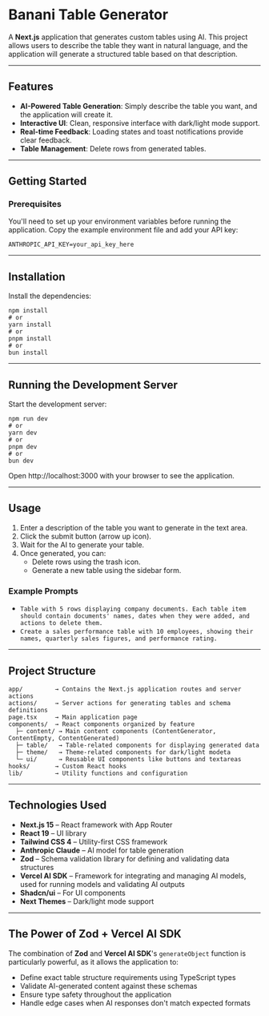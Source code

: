 # Banani Table Generator

A **Next.js** application that generates custom tables using AI. This project allows users to describe the table they want in natural language, and the application will generate a structured table based on that description.

---

## Features

- **AI-Powered Table Generation**: Simply describe the table you want, and the application will create it.
- **Interactive UI**: Clean, responsive interface with dark/light mode support.
- **Real-time Feedback**: Loading states and toast notifications provide clear feedback.
- **Table Management**: Delete rows from generated tables.

---

## Getting Started

### Prerequisites

You'll need to set up your environment variables before running the application. Copy the example environment file and add your API key:

```
ANTHROPIC_API_KEY=your_api_key_here
```

---

## Installation

Install the dependencies:
```
npm install
# or
yarn install
# or
pnpm install
# or
bun install
```

---

## Running the Development Server

Start the development server:
```
npm run dev
# or
yarn dev
# or
pnpm dev
# or
bun dev
```
Open http://localhost:3000 with your browser to see the application.

---

## Usage

1. Enter a description of the table you want to generate in the text area.
2. Click the submit button (arrow up icon).
3. Wait for the AI to generate your table.
4. Once generated, you can:
   - Delete rows using the trash icon.
   - Generate a new table using the sidebar form.

### Example Prompts

- `Table with 5 rows displaying company documents. Each table item should contain documents' names, dates when they were added, and actions to delete them.`
- `Create a sales performance table with 10 employees, showing their names, quarterly sales figures, and performance rating.`

---

## Project Structure 

```
app/         → Contains the Next.js application routes and server actions
actions/     → Server actions for generating tables and schema definitions
page.tsx     → Main application page
components/  → React components organized by feature
  ├─ content/ → Main content components (ContentGenerator, ContentEmpty, ContentGenerated)
  ├─ table/   → Table-related components for displaying generated data
  ├─ theme/   → Theme-related components for dark/light modeta
  └─ ui/      → Reusable UI components like buttons and textareas
hooks/       → Custom React hooks
lib/         → Utility functions and configuration
```

---

## Technologies Used

- **Next.js 15** – React framework with App Router  
- **React 19** – UI library  
- **Tailwind CSS 4** – Utility-first CSS framework  
- **Anthropic Claude** – AI model for table generation  
- **Zod** – Schema validation library for defining and validating data structures  
- **Vercel AI SDK** – Framework for integrating and managing AI models, used for running models and validating AI outputs  
- **Shadcn/ui** – For UI components  
- **Next Themes** – Dark/light mode support  

---

## The Power of Zod + Vercel AI SDK

The combination of **Zod** and **Vercel AI SDK**'s `generateObject` function is particularly powerful, as it allows the application to:

- Define exact table structure requirements using TypeScript types  
- Validate AI-generated content against these schemas  
- Ensure type safety throughout the application  
- Handle edge cases when AI responses don't match expected formats  
